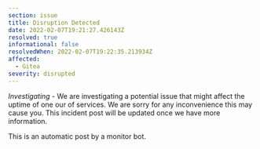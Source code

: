 ```yaml
---
section: issue
title: Disruption Detected
date: 2022-02-07T19:21:27.426143Z
resolved: true
informational: false
resolvedWhen: 2022-02-07T19:22:35.213934Z
affected:
  - Gitea
severity: disrupted
---
```

*Investigating* - We are investigating a potential issue that might affect the uptime of one our of services. We are sorry for any inconvenience this may cause you. This incident post will be updated once we have more information.

This is an automatic post by a monitor bot.
        
